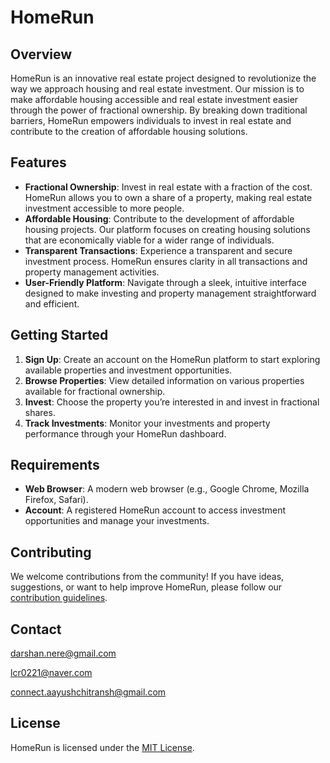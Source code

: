 # HomeRun

## Overview

HomeRun is an innovative real estate project designed to revolutionize the way we approach housing and real estate investment. Our mission is to make affordable housing accessible and real estate investment easier through the power of fractional ownership. By breaking down traditional barriers, HomeRun empowers individuals to invest in real estate and contribute to the creation of affordable housing solutions.

## Features

- **Fractional Ownership**: Invest in real estate with a fraction of the cost. HomeRun allows you to own a share of a property, making real estate investment accessible to more people.
- **Affordable Housing**: Contribute to the development of affordable housing projects. Our platform focuses on creating housing solutions that are economically viable for a wider range of individuals.
- **Transparent Transactions**: Experience a transparent and secure investment process. HomeRun ensures clarity in all transactions and property management activities.
- **User-Friendly Platform**: Navigate through a sleek, intuitive interface designed to make investing and property management straightforward and efficient.

## Getting Started

1. **Sign Up**: Create an account on the HomeRun platform to start exploring available properties and investment opportunities.
2. **Browse Properties**: View detailed information on various properties available for fractional ownership.
3. **Invest**: Choose the property you’re interested in and invest in fractional shares.
4. **Track Investments**: Monitor your investments and property performance through your HomeRun dashboard.

## Requirements

- **Web Browser**: A modern web browser (e.g., Google Chrome, Mozilla Firefox, Safari).
- **Account**: A registered HomeRun account to access investment opportunities and manage your investments.

## Contributing

We welcome contributions from the community! If you have ideas, suggestions, or want to help improve HomeRun, please follow our [contribution guidelines](CONTRIBUTING.md).

## Contact


darshan.nere@gmail.com

lcr0221@naver.com

connect.aayushchitransh@gmail.com

## License

HomeRun is licensed under the [MIT License](LICENSE).